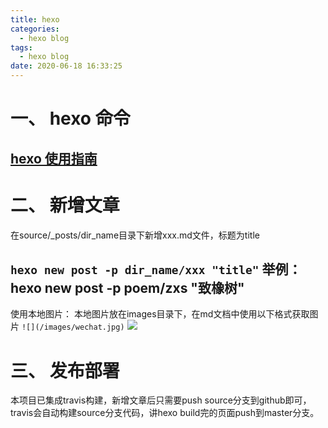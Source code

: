 ```yaml
---
title: hexo
categories:
  - hexo blog
tags:
  - hexo blog
date: 2020-06-18 16:33:25
---
```


# 一、 hexo 命令
[hexo 使用指南](https://hexo.io/zh-cn/docs/commands)
---
# 二、 新增文章
在source/_posts/dir_name目录下新增xxx.md文件，标题为title

`hexo new post -p dir_name/xxx "title"`
举例： hexo new post -p poem/zxs "致橡树"
---
使用本地图片：
本地图片放在images目录下，在md文档中使用以下格式获取图片
`![](/images/wechat.jpg)`
![](/images/wechat.jpg)

# 三、 发布部署
本项目已集成travis构建，新增文章后只需要push source分支到github即可，
travis会自动构建source分支代码，讲hexo build完的页面push到master分支。


 

